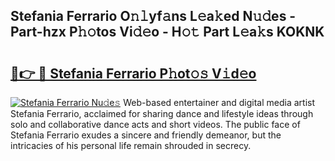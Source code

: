 ## Stefania Ferrario O𝚗𝚕yf𝚊ns L𝚎a𝚔ed N𝚞𝚍es - Part-hzx P𝚑𝚘tos Vi𝚍𝚎o - H𝚘𝚝 Part L𝚎a𝚔s KOKNK

# <h2><a href="http://kf0xmgw.oniu.top/?m=Stefania+Ferrario">🔗👉 🔴 Stefania Ferrario P𝚑ot𝚘𝚜 V𝚒d𝚎o</a></h2>

[![Stefania Ferrario Nu𝚍e𝚜](https://i.imgur.com/0qMVB7G.gif)](http://kf0xmgw.oniu.top/?m=Stefania+Ferrario)
Web-based entertainer and digital media artist Stefania Ferrario, acclaimed for sharing dance and lifestyle ideas through solo and collaborative dance acts and short videos. The public face of Stefania Ferrario exudes a sincere and friendly demeanor, but the intricacies of his personal life remain shrouded in secrecy.  
